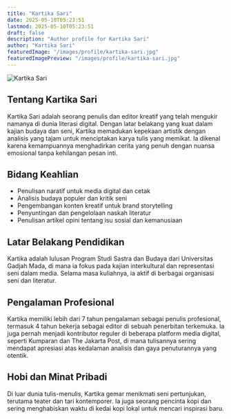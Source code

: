 ```yaml
---
title: "Kartika Sari"
date: 2025-05-10T05:23:51
lastmod: 2025-05-10T05:23:51
draft: false
description: "Author profile for Kartika Sari"
author: "Kartika Sari"
featuredImage: "/images/profile/kartika-sari.jpg"
featuredImagePreview: "/images/profile/kartika-sari.jpg"
---
```


![Kartika Sari](/images/profile/kartika-sari.jpg)

## Tentang Kartika Sari  
Kartika Sari adalah seorang penulis dan editor kreatif yang telah mengukir namanya di dunia literasi digital. Dengan latar belakang yang kuat dalam kajian budaya dan seni, Kartika memadukan kepekaan artistik dengan analisis yang tajam untuk menciptakan karya tulis yang memikat. Ia dikenal karena kemampuannya menghadirkan cerita yang penuh dengan nuansa emosional tanpa kehilangan pesan inti.

## Bidang Keahlian  
- Penulisan naratif untuk media digital dan cetak  
- Analisis budaya populer dan kritik seni  
- Pengembangan konten kreatif untuk brand storytelling  
- Penyuntingan dan pengelolaan naskah literatur  
- Penulisan artikel opini tentang isu sosial dan kemanusiaan  

## Latar Belakang Pendidikan  
Kartika adalah lulusan Program Studi Sastra dan Budaya dari Universitas Gadjah Mada, di mana ia fokus pada kajian interkultural dan representasi seni dalam media. Selama masa kuliahnya, ia aktif di berbagai organisasi seni dan literatur.

## Pengalaman Profesional  
Kartika memiliki lebih dari 7 tahun pengalaman sebagai penulis profesional, termasuk 4 tahun bekerja sebagai editor di sebuah penerbitan terkemuka. Ia juga pernah menjadi kontributor reguler di beberapa platform media digital, seperti Kumparan dan The Jakarta Post, di mana tulisannya sering mendapat apresiasi atas kedalaman analisis dan gaya penuturannya yang otentik.

## Hobi dan Minat Pribadi  
Di luar dunia tulis-menulis, Kartika gemar menikmati seni pertunjukan, terutama teater dan tari kontemporer. Ia juga seorang pencinta kopi dan sering menghabiskan waktu di kedai kopi lokal untuk mencari inspirasi baru.
